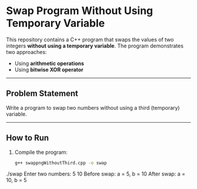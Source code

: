 # Swap Program Without Using Temporary Variable

This repository contains a C++ program that swaps the values of two integers **without using a temporary variable**. The program demonstrates two approaches:  
- Using **arithmetic operations**  
- Using **bitwise XOR operator**

---

## Problem Statement

Write a program to swap two numbers without using a third (temporary) variable.  

---

## How to Run

1. Compile the program:  
   ```bash
   g++ swappngWithoutThird.cpp -o swap
./swap
Enter two numbers: 5 10
Before swap: a = 5, b = 10
After swap: a = 10, b = 5

